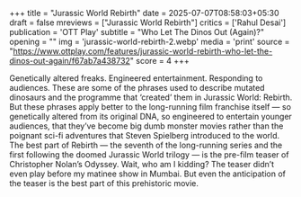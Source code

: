+++
title = "Jurassic World Rebirth"
date = 2025-07-07T08:58:03+05:30
draft = false
mreviews = ["Jurassic World Rebirth"]
critics = ['Rahul Desai']
publication = 'OTT Play'
subtitle = "Who Let The Dinos Out (Again)?"
opening = ""
img = 'jurassic-world-rebirth-2.webp'
media = 'print'
source = "https://www.ottplay.com/features/jurassic-world-rebirth-who-let-the-dinos-out-again/f67ab7a438732"
score = 4
+++

Genetically altered freaks. Engineered entertainment. Responding to audiences. These are some of the phrases used to describe mutated dinosaurs and the programme that ‘created’ them in Jurassic World: Rebirth. But these phrases apply better to the long-running film franchise itself — so genetically altered from its original DNA, so engineered to entertain younger audiences, that they’ve become big dumb monster movies rather than the poignant sci-fi adventures that Steven Spielberg introduced to the world. The best part of Rebirth — the seventh of the long-running series and the first following the doomed Jurassic World trilogy — is the pre-film teaser of Christopher Nolan’s Odyssey. Wait, who am I kidding? The teaser didn’t even play before my matinee show in Mumbai. But even the anticipation of the teaser is the best part of this prehistoric movie.
